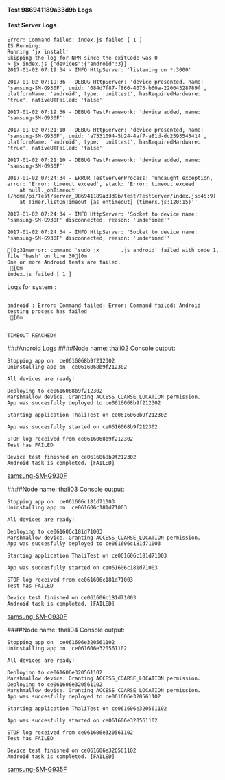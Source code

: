 #### Test 986941189a33d9b Logs

#### Test Server Logs
```
Error: Command failed: index.js failed [ 1 ]
IS Running:
Running 'jx install'
Skipping the log for NPM since the exitCode was 0
> jx index.js {"devices":{"android":3}}
2017-01-02 07:19:34 - INFO HttpServer: 'listening on *:3000'

2017-01-02 07:19:36 - DEBUG HttpServer: 'device presented, name: 'samsung-SM-G930F', uuid: '084d7f87-f866-4075-b60a-22004328789f', platformName: 'android', type: 'unittest', hasRequiredHardware: 'true', nativeUTFailed: 'false''

2017-01-02 07:19:36 - DEBUG TestFramework: 'device added, name: 'samsung-SM-G930F''

2017-01-02 07:21:10 - DEBUG HttpServer: 'device presented, name: 'samsung-SM-G930F', uuid: 'a7531094-5b24-4af7-a81d-dc2593545414', platformName: 'android', type: 'unittest', hasRequiredHardware: 'true', nativeUTFailed: 'false''

2017-01-02 07:21:10 - DEBUG TestFramework: 'device added, name: 'samsung-SM-G930F''

2017-01-02 07:24:34 - ERROR TestServerProcess: 'uncaught exception, error: 'Error: timeout exceed', stack: 'Error: timeout exceed
    at null._onTimeout (/home/pi/Test/server_986941189a33d9b/test/TestServer/index.js:45:9)
    at Timer.listOnTimeout [as ontimeout] (timers.js:120:15)''

2017-01-02 07:24:34 - INFO HttpServer: 'Socket to device name: 'samsung-SM-G930F' disconnected, reason: 'undefined''

2017-01-02 07:24:34 - INFO HttpServer: 'Socket to device name: 'samsung-SM-G930F' disconnected, reason: 'undefined''

[0;31merror: command 'sudo jx ______.js android' failed with code 1, file 'bash' on line 30[0m
One or more Android tests are failed.
 [0m
index.js failed [ 1 ]

```


Logs for system : 
```

android : Error: Command failed: Error: Command failed: Android testing process has failed
 [0m


TIMEOUT REACHED!
```
###Android Logs
####Node name: thali02
Console output:
```
Stopping app on  ce0616068b9f212302
Uninstalling app on  ce0616068b9f212302

All devices are ready!

Deploying to ce0616068b9f212302
Marshmallow device. Granting ACCESS_COARSE_LOCATION permission.
App was succesfully deployed to ce0616068b9f212302

Starting application ThaliTest on ce0616068b9f212302

App was succesfully started on ce0616068b9f212302

STOP log received from ce0616068b9f212302
Test has FAILED

Device test finished on ce0616068b9f212302 
Android task is completed. [FAILED]
```
[samsung-SM-G930F](https://github.com/ThaliTester/TestResults/blob/986941189a33d9b_CI_sanity_check_czyzm/thali02_samsung-SM-G930F.md)

####Node name: thali03
Console output:
```
Stopping app on  ce061606c181d71003
Uninstalling app on  ce061606c181d71003

All devices are ready!

Deploying to ce061606c181d71003
Marshmallow device. Granting ACCESS_COARSE_LOCATION permission.
App was succesfully deployed to ce061606c181d71003

Starting application ThaliTest on ce061606c181d71003

App was succesfully started on ce061606c181d71003

STOP log received from ce061606c181d71003
Test has FAILED

Device test finished on ce061606c181d71003 
Android task is completed. [FAILED]
```
[samsung-SM-G930F](https://github.com/ThaliTester/TestResults/blob/986941189a33d9b_CI_sanity_check_czyzm/thali03_samsung-SM-G930F.md)

####Node name: thali04
Console output:
```
Stopping app on  ce061606e320561102
Uninstalling app on  ce061606e320561102

All devices are ready!

Deploying to ce061606e320561102
Marshmallow device. Granting ACCESS_COARSE_LOCATION permission.
Deploying to ce061606e320561102
Marshmallow device. Granting ACCESS_COARSE_LOCATION permission.
App was succesfully deployed to ce061606e320561102

Starting application ThaliTest on ce061606e320561102

App was succesfully started on ce061606e320561102

STOP log received from ce061606e320561102
Test has FAILED

Device test finished on ce061606e320561102 
Android task is completed. [FAILED]
```
[samsung-SM-G935F](https://github.com/ThaliTester/TestResults/blob/986941189a33d9b_CI_sanity_check_czyzm/thali04_samsung-SM-G935F.md)





